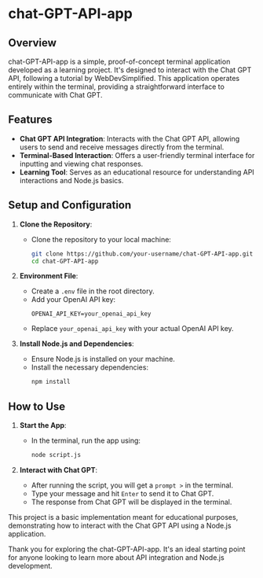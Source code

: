 # chat-GPT-API-app

## Overview

chat-GPT-API-app is a simple, proof-of-concept terminal application developed as a learning project. It's designed to interact with the Chat GPT API, following a tutorial by WebDevSimplified. This application operates entirely within the terminal, providing a straightforward interface to communicate with Chat GPT.

## Features

- **Chat GPT API Integration**: Interacts with the Chat GPT API, allowing users to send and receive messages directly from the terminal.
- **Terminal-Based Interaction**: Offers a user-friendly terminal interface for inputting and viewing chat responses.
- **Learning Tool**: Serves as an educational resource for understanding API interactions and Node.js basics.

## Setup and Configuration

1. **Clone the Repository**:
   - Clone the repository to your local machine:
     ```bash
     git clone https://github.com/your-username/chat-GPT-API-app.git
     cd chat-GPT-API-app
     ```

2. **Environment File**:
   - Create a `.env` file in the root directory.
   - Add your OpenAI API key:
     ```
     OPENAI_API_KEY=your_openai_api_key
     ```
   - Replace `your_openai_api_key` with your actual OpenAI API key.

3. **Install Node.js and Dependencies**:
   - Ensure Node.js is installed on your machine.
   - Install the necessary dependencies:
     ```bash
     npm install
     ```

## How to Use

1. **Start the App**:
   - In the terminal, run the app using:
     ```bash
     node script.js
     ```

2. **Interact with Chat GPT**:
   - After running the script, you will get a `prompt >` in the terminal.
   - Type your message and hit `Enter` to send it to Chat GPT.
   - The response from Chat GPT will be displayed in the terminal.

This project is a basic implementation meant for educational purposes, demonstrating how to interact with the Chat GPT API using a Node.js application.

Thank you for exploring the chat-GPT-API-app. It's an ideal starting point for anyone looking to learn more about API integration and Node.js development.
